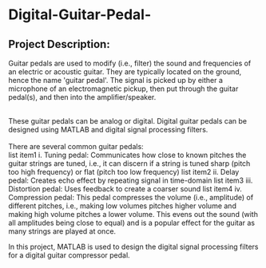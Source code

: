 # Digital-Guitar-Pedal-

## Project Description:

Guitar pedals are used to modify  (i.e., filter) the sound and frequencies of an electric or acoustic guitar. They are 
typically located on the ground, hence the name 'guitar pedal'. The signal is picked up by either a microphone of an 
electromagnetic pickup, then put through the guitar pedal(s), and then into the amplifier/speaker. <br><br>

These guitar pedals can be analog or digital. Digital guitar pedals can be designed using MATLAB and digital signal 
processing filters. 
<br><br>
There are several common guitar pedals:  
     list item1 i. Tuning pedal: Communicates how close to known pitches the guitar strings are tuned, i.e., it can discern 
          if a string is tuned sharp (pitch too high frequency) or flat (pitch too low frequency) 
     list item2 ii. Delay pedal: Creates echo effect by repeating signal in time-domain 
     list item3 iii. Distortion pedal: Uses feedback to create a coarser sound 
     list item4 iv. Compression pedal: This pedal compresses the volume (i.e., amplitude) of different pitches, i.e., making 
          low volumes pitches higher volume and making high volume pitches a lower volume. This evens out the 
          sound (with all amplitudes being close to equal) and is a popular effect for the guitar as many strings are 
          played at once. 
 
In  this project, MATLAB is used to  design  the  digital  signal  processing  filters  for  a 
digital guitar compressor pedal. 
 
